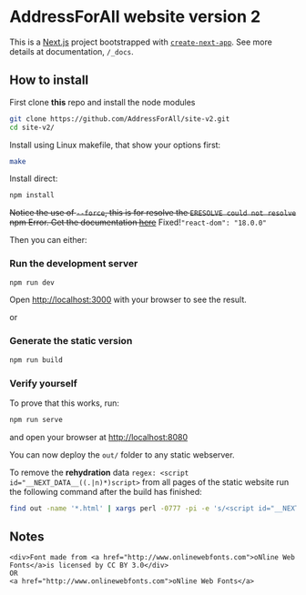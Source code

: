 # AddressForAll website version 2

This is a [Next.js](https://nextjs.org/) project bootstrapped with [`create-next-app`](https://github.com/vercel/next.js/tree/canary/packages/create-next-app).
See more details at documentation, `/_docs`.

## How to install

First clone **this** repo and install the node modules

```bash
git clone https://github.com/AddressForAll/site-v2.git
cd site-v2/
```

Install using Linux makefile, that show your options first:

```bash
make
```

Install direct:

```bash
npm install
```

~~Notice the use of `--force`, this is for resolve the `ERESOLVE could not resolve` npm Error. Get the documentation [here](<https://howtojs.io/how-to-resolve-eresolve-unable-to-resolve-dependency-tree-error/>)~~ Fixed!`"react-dom": "18.0.0"`

Then you can either:

### Run the development server

```bash
npm run dev
```

Open [http://localhost:3000](http://localhost:3000) with your browser to see the result.

or

### Generate the static version

```bash
npm run build
```

### Verify yourself

To prove that this works, run:

```bash
npm run serve
```

and open your browser at <http://localhost:8080>

You can now deploy the `out/` folder to any static webserver.

To remove the **rehydration** data `regex: <script id="__NEXT_DATA__((.|n)*)script>` from all pages of the static website run the following command after the build has finished:

```bash
find out -name '*.html' | xargs perl -0777 -pi -e 's/<script id="__NEXT_DATA__.*?script>//sg;'
```

## Notes

```text
<div>Font made from <a href="http://www.onlinewebfonts.com">oNline Web Fonts</a>is licensed by CC BY 3.0</div>
OR
<a href="http://www.onlinewebfonts.com">oNline Web Fonts</a>
```
